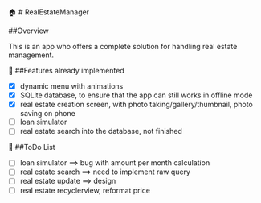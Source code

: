 :house: # RealEstateManager

##Overview

This is an app who offers a complete solution for handling real estate management.

:pushpin: ##Features already implemented

- [X] dynamic menu with animations
- [X] SQLite database, to ensure that the app can still works in offline mode
- [X] real estate creation screen, with photo taking/gallery/thumbnail, photo saving on phone
- [ ] loan simulator
- [ ] real estate search into the database, not finished

:pushpin: ##ToDo List

- [ ] loan simulator ==> bug with amount per month calculation
- [ ] real estate search ==> need to implement raw query
- [ ] real estate update ==> design
- [ ] real estate recyclerview, reformat price
